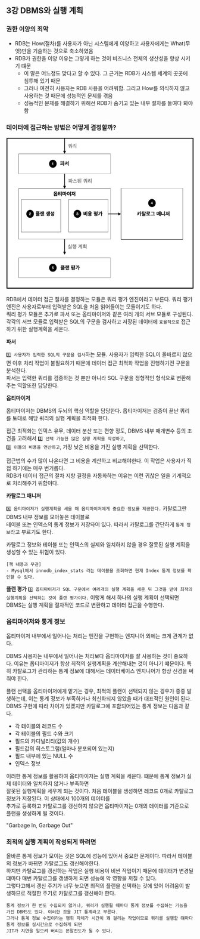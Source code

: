 ## 3강 DBMS와 실행 계획

### 권한 이양의 죄악
- RDB는 How(절차)를 사용자가 아닌 시스템에게 이양하고 사용자에게는 What(무엇)만을 기술하는 것으로 축소하였음
- RDB가 권한을 이양 이유는 그렇게 하는 것이 비즈니스 전체의 생산성을 향상 시키기 떄문
  - 이 말은 어느정도 맞다고 할 수 있다. 그 근거는 RDB가 시스템 세계의 곳곳에 침투해 있기 때문
  - 그러나 여전히 사용자는 RDB 사용을 어려워함. 그리고 How를 의식하지 않고 사용하는 것 때문에 성능적인 문제를 겪음
  - 성능적인 문제를 해결하기 위해선 RDB가 숨기고 있는 내부 절차를 들여다 봐야함

### 데이터에 접근하는 방법은 어떻게 결정할까?

<img width="661" alt="image" src="../img/dbms-processing-flow.png">

RDB에서 데이터 접근 절차를 결정하는 모듈은 쿼리 평가 엔진이라고 부른다. 쿼리 평가 엔진은 사용자로부터 입력받은 SQL을 처음 읽어들이는 모듈이기도 하다.  
쿼리 평가 모듈은 추가로 파서 또는 옵티마이저와 같은 여러 개의 서브 모듈로 구성된다. 각각의 서브 모듈로 입력받은 SQL의 구문을 검사하고 저장된 데이터에 `효율적으로` 접근하기 위한 실행계획을 세운다.


**파서**

`1️⃣ 사용자가 입력한 SQL의 구문을 검사`하는 모듈. 사용자가 입력한 SQL이 올바르지 않으면 이후 처리 작업이 불필요하기 때문에 데이터 접근 최적화 작업을 진행하기전 구문을 분석한다.  
파서는 입력한 쿼리를 검증하는 것 뿐만 아니라 SQL 구문을 정형적인 형식으로 변환해주는 역할또한 담당한다.

**옵티마이저**

옵티마이저는 DBMS의 두뇌의 핵심 역할을 담당한다. 옵티마이저는 검증이 끝난 쿼리를 토대로 해당 쿼리의 실행 계획을 최적화 한다.

접근 최적화는 인덱스 유무, 데이터 분산 또는 편향 정도, DBMS 내부 매개변수 등의 조건을 고려해서 `2️⃣ 선택 가능한 많은 실행 계획을 작성하고`,  
`3️⃣ 이들의 비용을 연산하고`, 가장 낮은 비용을 가진 실행 계획을 선택한다. 

접근법의 수가 많이 나온다면 그 비용을 계산하고 비교해야한다. 이 작업은 사용자가 직접 하기에는 매우 번거롭다.  
RDB가 데이터 접근의 절차 지향 결정을 자동화하는 이유는 이런 귀찮은 일을 기계적으로 처리해주기 위함이다.


**카탈로그 매니저**

`4️⃣ 옵티마이저가 실행계획을 세울 때 옵티마이저에게 중요한 정보를 제공한다.` 카탈로그란 DBMS 내부 정보를 모아놓은 테이블로  
테이블 또는 인덱스의 통계 정보가 저장돠어 있다. 따라서 카탈로그를 간단하게 `통계 정보`라고 부르기도 한다. 

카탈로그 정보와 테이블 또는 인덱스의 실제와 일치하지 않을 경우 잘못된 실행 계획을 생성할 수 있는 위험이 있다.

```text
[책 내용과 무관]
- Mysql에서 innodb_index_stats 라는 테이블을 조회하면 현재 Index 통계 정보를 확인할 수 있다. 
```


**플랜 평가**
`5️⃣ 옵티마이저가 SQL 구문에서 여러개의 실행 계획을 세운 뒤 그것을 받아 최적의 실행계획을 선택하는 것이 플랜 평가이다.`
이렇게 해서 하나의 실행 계획이 선택되면 DBMS는 실행 계획을 절차적인 코드로 변환하고 데이터 접근을 수행한다.


### 옵티마이저와 통계 정보
옵티마이저 내부에서 일어나는 처리는 엔진을 구현하는 엔지니어 외에는 크게 관계가 없다.  

DBMS 사용자는 내부에서 일어나는 처리보다 옵티마이저를 잘 사용하는 것이 중요하다. 이유는 옵티마이저가 항상 최적의 실행계획을 계산해내는 것이 아니기 떄문이다.
특히 카탈로그가 관리하는 통계 정보에 대해서는 데이터베이스 엔지니어가 항상 신경을 써줘야 한다.

플랜 선택을 옵티마이저에게 맡기는 경우, 최적의 플랜이 선택되지 않는 경우가 종종 발생하는데, 이는 통계 정보가 부족하거나
최신화되지 않았을 때가 대표적인 원인이 된다. DBMS 구현에 따라 차이가 있겠지만 카탈로그에 포함되어있는 통계 정보는 다음과 같다.

- 각 테이블의 레코드 수
- 각 테이블의 필드 수와 크기
- 필드의 카디널리티(값의 개수)
- 필드값의 히스토그램(얼마나 분포되어 있는지)
- 필드 내부에 있는 NULL 수
- 인덱스 정보

이러한 통계 정보를 활용하여 옵티마이저는 실행 계획을 세운다. 떄문에 통계 정보가 실제 데이터와 일치하지 않거나 부족하면  
잘못된 실행계획을 세우게 되는 것이다. 처음 테이블을 생성하면 레코드 0개로 카탈로그 정보가 저장된다. 이 상태에서 100개의 데이터를   
추가로 등록하고 카탈로그를 갱신하지 않으면 옵티마이저는 0개의 데이터를 기준으로 플랜을 생성하게 될 것이다.

"Garbage In, Garbage Out"



### 최적의 실행 계획이 작성되게 하려면 
올바른 통계 정보가 모이는 것은 SQL에 성능에 있어서 중요한 문제이다. 따라서 테이블의 정보가 바뀌면 카탈로그도 갱신해야한다.  
하지만 카탈로그를 갱신하는 작업은 실행 비용이 비싼 작업이기 때문에 데이터가 변경될 떄마다 매번 카탈로그를 갱생하게 되면 성능에 악 영향을 끼칠 수 있다.  
그렇다고해서 갱신 주기가 너무 늦으면 최적의 플랜을 선택하는 것에 있어 어려움이 발생하므로 적절한 주기로 카탈로그를 갱신해야 한다.


```text
통계 정보가 한 번도 수집되지 않거나, 쿼리가 실행될 때마다 통계 정보를 수집하는 기능을 가진 DBMS도 있다. 이러한 것을 JIT 통계라고 부른다. 
그러나 통계 정보 수집이라는 행휘 자체가 시간이 꽤 걸리는 작업이므로 쿼리를 실행할 떄마다 통계 정보를 실시간으로 수집하게 되면 
JIT가 지연을 일으켜 버리는 본말전도가 될 수 있다.
```